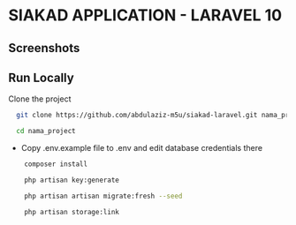# SIAKAD APPLICATION - LARAVEL 10

## Screenshots


## Run Locally

Clone the project

```bash
  git clone https://github.com/abdulaziz-m5u/siakad-laravel.git nama_project
```

```bash
  cd nama_project
```

-   Copy .env.example file to .env and edit database credentials there

```bash
    composer install
```

```bash
    php artisan key:generate
```

```bash
    php artisan artisan migrate:fresh --seed
```

```bash
    php artisan storage:link
```

